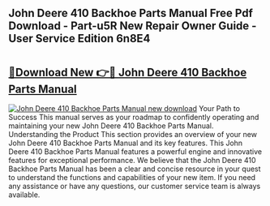 ## John Deere 410 Backhoe Parts Manual Free Pdf Download - Part-u5R New Repair Owner Guide - User Service Edition 6n8E4

# <h2><a href="http://bc95235.oget.top/?id=John+Deere+410+Backhoe+Parts+Manual">🔗Download New 👉🔴 John Deere 410 Backhoe Parts Manual</a></h2>

[![John Deere 410 Backhoe Parts Manual new download](https://i.imgur.com/5g1atiW.png)](http://bc95235.oget.top/?id=John+Deere+410+Backhoe+Parts+Manual)
Your Path to Success This manual serves as your roadmap to confidently operating and maintaining your new John Deere 410 Backhoe Parts Manual. Understanding the Product This section provides an overview of your new John Deere 410 Backhoe Parts Manual and its key features. This John Deere 410 Backhoe Parts Manual features a powerful engine and innovative features for exceptional performance. We believe that the John Deere 410 Backhoe Parts Manual has been a clear and concise resource in your quest to understand the functions and capabilities of your new item. If you need any assistance or have any questions, our customer service team is always available.
